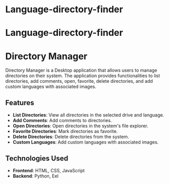 # Language-directory-finder

# Language-directory-finder

# Directory Manager

Directory Manager is a Desktop application that allows users to manage directories on their system. The application provides functionalities to list directories, add comments, open, favorite, delete directories, and add custom languages with associated images.

## Features

- **List Directories**: View all directories in the selected drive and language.
- **Add Comments**: Add comments to directories.
- **Open Directories**: Open directories in the system's file explorer.
- **Favorite Directories**: Mark directories as favorite.
- **Delete Directories**: Delete directories from the system.
- **Custom Languages**: Add custom languages with associated images.

## Technologies Used

- **Frontend**: HTML, CSS, JavaScript
- **Backend**: Python, Eel
